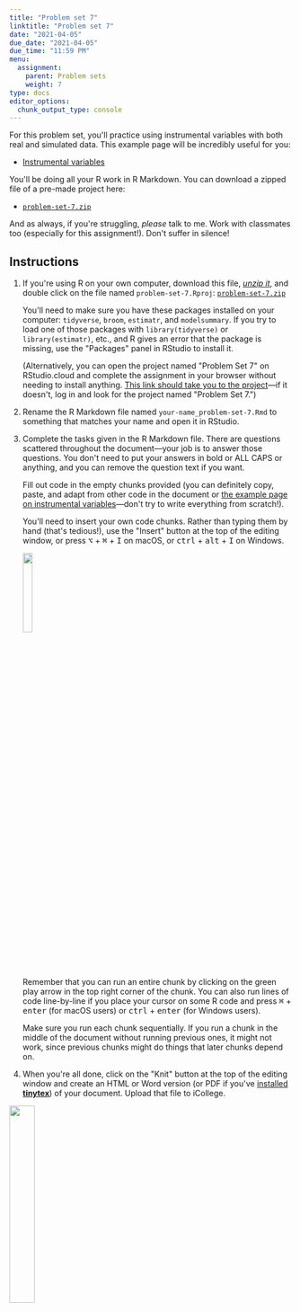```yaml
---
title: "Problem set 7"
linktitle: "Problem set 7"
date: "2021-04-05"
due_date: "2021-04-05"
due_time: "11:59 PM"
menu:
  assignment:
    parent: Problem sets
    weight: 7
type: docs
editor_options: 
  chunk_output_type: console
---
```


For this problem set, you'll practice using instrumental variables with both real and simulated data. This example page will be incredibly useful for you:

- [Instrumental variables](/example/iv/)

You'll be doing all your R work in R Markdown. You can download a zipped file of a pre-made project here:

- [<i class="fas fa-file-archive"></i> `problem-set-7.zip`](/projects/problem-set-7.zip)

And as always, if you're struggling, *please* talk to me. Work with classmates too (especially for this assignment!). Don't suffer in silence!


## Instructions

1. If you're using R on your own computer, download this file, [*unzip it*](https://evalf20.classes.andrewheiss.com/resource/unzipping/), and double click on the file named `problem-set-7.Rproj`: [<i class="fas fa-file-archive"></i> `problem-set-7.zip`](/projects/problem-set-7.zip)

    You'll need to make sure you have these packages installed on your computer: `tidyverse`, `broom`, `estimatr`, and `modelsummary`. If you try to load one of those packages with `library(tidyverse)` or `library(estimatr)`, etc., and R gives an error that the package is missing, use the "Packages" panel in RStudio to install it.

    (Alternatively, you can open the project named "Problem Set 7" on RStudio.cloud and complete the assignment in your browser without needing to install anything. [This link should take you to the project](https://rstudio.cloud/spaces/112607/project/2062890)—if it doesn't, log in and look for the project named "Problem Set 7.")

2. Rename the R Markdown file named `your-name_problem-set-7.Rmd` to something that matches your name and open it in RStudio.

3. Complete the tasks given in the R Markdown file. There are questions scattered throughout the document—your job is to answer those questions. You don't need to put your answers in bold or ALL CAPS or anything, and you can remove the question text if you want.

    Fill out code in the empty chunks provided (you can definitely copy, paste, and adapt from other code in the document or [the example page on instrumental variables](/example/iv/)—don't try to write everything from scratch!).

    You'll need to insert your own code chunks. Rather than typing them by hand (that's tedious!), use the "Insert" button at the top of the editing window, or press  <kbd>⌥</kbd> + <kbd>⌘</kbd> + <kbd>I</kbd> on macOS, or <kbd>ctrl</kbd> + <kbd>alt</kbd> + <kbd>I</kbd> on Windows.

    <img src="/img/assignments/insert-chunk-button.png" width="19%" />

    Remember that you can run an entire chunk by clicking on the green play arrow in the top right corner of the chunk. You can also run lines of code line-by-line if you place your cursor on some R code and press <kbd>⌘</kbd> + <kbd>enter</kbd> (for macOS users) or <kbd>ctrl</kbd> + <kbd>enter</kbd> (for Windows users).

    Make sure you run each chunk sequentially. If you run a chunk in the middle of the document without running previous ones, it might not work, since previous chunks might do things that later chunks depend on.

4. When you're all done, click on the "Knit" button at the top of the editing window and create an HTML or Word version (or PDF if you've [installed **tinytex**](/resource/install/#install-tinytex)) of your document. Upload that file to iCollege.

<img src="/img/assignments/knit-button.png" width="30%" />



